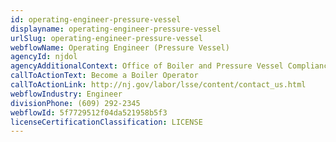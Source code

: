 ```yaml
---
id: operating-engineer-pressure-vessel
displayname: operating-engineer-pressure-vessel
urlSlug: operating-engineer-pressure-vessel
webflowName: Operating Engineer (Pressure Vessel)
agencyId: njdol
agencyAdditionalContext: Office of Boiler and Pressure Vessel Compliance
callToActionText: Become a Boiler Operator
callToActionLink: http://nj.gov/labor/lsse/content/contact_us.html
webflowIndustry: Engineer
divisionPhone: (609) 292-2345
webflowId: 5f7729512f04da521958b5f3
licenseCertificationClassification: LICENSE
---
```

